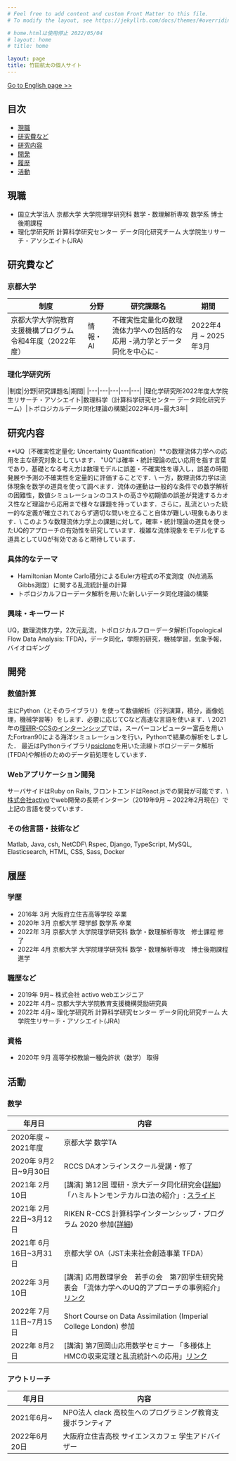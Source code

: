 ```yaml
---
# Feel free to add content and custom Front Matter to this file.
# To modify the layout, see https://jekyllrb.com/docs/themes/#overriding-theme-defaults

# home.htmlは使用停止 2022/05/04
# layout: home
# title: home

layout: page
title: 竹田航太の個人サイト
---
```

[Go to English page >>](/en)

## 目次
- [現職](#現職)
- [研究費など](#研究費など)
- [研究内容](#研究内容)
- [開発](#開発)
- [履歴](#履歴)
- [活動](#活動)

## 現職
- 国立大学法人 京都大学 大学院理学研究科 数学・数理解析専攻 数学系 博士後期課程
- 理化学研究所 計算科学研究センター データ同化研究チーム 大学院生リサーチ・アソシエイト(JRA)

<!-- ## 業績 -->

## 研究費など
### 京都大学

|制度|分野|研究課題名|期間|
|---|---|---|---|
|京都大学大学院教育支援機構プログラム 令和4年度（2022年度）|情報・AI|不確実性定量化の数理流体力学への包括的な応用 -渦力学とデータ同化を中心に-|2022年4月 ~ 2025年3月|

### 理化学研究所

|制度|分野|研究課題名|期間|
|---|---|---|---|---|
|理化学研究所2022年度大学院生リサーチ・アソシエイト|数理科学（計算科学研究センター データ同化研究チーム）|トポロジカルデータ同化理論の構築|2022年4月~最大3年|

## 研究内容
**UQ（不確実性定量化: Uncertainty Quantification）**の数理流体力学への応用を主な研究対象としています．
"UQ"は確率・統計理論の広い応用を指す言葉であり，基礎となる考え方は数理モデルに誤差・不確実性を導入し，誤差の時間発展や予測の不確実性を定量的に評価することです．\\
一方，数理流体力学は流体現象を数学の道具を使って調べます．流体の運動は一般的な条件での数学解析の困難性，数値シミュレーションのコストの高さや初期値の誤差が発達するカオス性など理論から応用まで様々な課題を持っています．さらに，乱流といった統一的な定義が確立されておらず適切な問いを立ること自体が難しい現象もあります．\\
このような数理流体力学上の課題に対して，確率・統計理論の道具を使ったUQ的アプローチの有効性を研究しています．複雑な流体現象をモデル化する道具としてUQが有効であると期待しています．

### 具体的なテーマ
- Hamiltonian Monte Carlo積分によるEuler方程式の不変測度（N点渦系Gibbs測度）に関する乱流統計量の計算
- トポロジカルフローデータ解析を用いた新しいデータ同化理論の構築

### 興味・キーワード
UQ，数理流体力学，2次元乱流，トポロジカルフローデータ解析(Topological Flow Data Analysis: TFDA)，データ同化，学際的研究，機械学習，気象予報，バイオロギング

## 開発
### 数値計算
主にPython（とそのライブラリ）を使って数値解析（行列演算，積分，画像処理，機械学習等）をします．必要に応じてCなど高速な言語を使います．\\
2021年の[理研R-CCSのインターンシップ](https://www.r-ccs.riken.jp/outreach/schools/200604/)では，スーパーコンピューター富岳を用いたFortran90による海洋シミュレーションを行い，Pythonで結果の解析をしました．
最近はPythonライブラリ[psiclone](https://github.com/t-uda/psiclone)を用いた流線トポロジーデータ解析(TFDA)や解析のためのデータ前処理をしています．

### Webアプリケーション開発
サーバサイドはRuby on Rails, フロントエンドはReact.jsでの開発が可能です．\\
[株式会社activo](https://corp.activo.jp/)でweb開発の長期インターン（2019年9月 ~ 2022年2月現在）で上記の言語を使っています．

### その他言語・技術など
Matlab, Java, csh, NetCDF\\
Rspec, Django, TypeScript, MySQL, Elasticsearch, HTML, CSS, Sass, Docker

## 履歴
### 学歴
  - 2016年 3月 大阪府立住吉高等学校 卒業
  - 2020年 3月 京都大学 理学部 数学系 卒業
  - 2022年 3月 京都大学 大学院理学研究科 数学・数理解析専攻　修士課程 修了
  - 2022年 4月 京都大学 大学院理学研究科 数学・数理解析専攻　博士後期課程 進学

### 職歴など
  - 2019年 9月~ 株式会社 activo webエンジニア
  - 2022年 4月~ 京都大学大学院教育支援機構奨励研究員
  - 2022年 4月~ 理化学研究所 計算科学研究センター データ同化研究チーム 大学院生リサーチ・アソシエイト(JRA)

### 資格
  - 2020年 9月 高等学校教諭一種免許状（数学） 取得

## 活動
### 数学

  |年月日|内容|
  | --- | --- |
  |2020年度 ~ 2021年度| 京都大学 数学TA|
  |2020年 9月2日~9月30日 | RCCS DAオンラインスクール受講・修了|
  |2021年 2月10日|[講演] 第12回 理研・京大データ同化研究会([詳細](http://www.data-assimilation.riken.jp/jp/events/ku_ws_202102/index.html)) 「ハミルトンモンテカルロ法の紹介」: [スライド](/math/pdf/intro_to_hmc_slide.pdf)|
  |2021年 2月22日~3月12日 | RIKEN R-CCS 計算科学インターンシップ・プログラム 2020 参加([詳細](https://www.r-ccs.riken.jp/library/event/200604/))|
  |2021年 6月16日~3月31日|京都大学 OA（JST未来社会創造事業 TFDA）|
  |2022年 3月10日|[講演] 応用数理学会　若手の会　第7回学生研究発表会 「流体力学へのUQ的アプローチの事例紹介」[リンク](http://wakate.jsiam.org/?p=68)|
  |2022年 7月11日~7月15日|Short Course on Data Assimilation (Imperial College London) 参加|
  |2022年 8月2日|[講演] 第7回岡山応用数学セミナー  「多様体上HMCの収束定理と乱流統計への応用」[リンク](https://jsiam.org/eguide02/3603/)|

### アウトリーチ

  |年月日|内容|
  | --- | --- |
  |2021年6月~|NPO法人 clack 高校生へのプログラミング教育支援ボランティア|
  |2022年6月20日|大阪府立住吉高校 サイエンスカフェ 学生アドバイザー|

